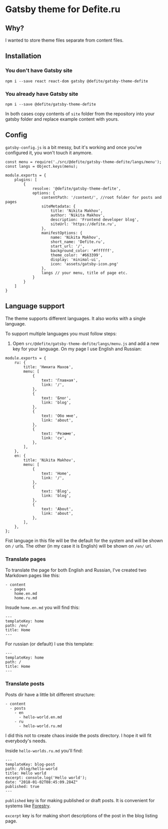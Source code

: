 # Gatsby theme for Defite.ru

## Why?

I wanted to store theme files separate from content files.

## Installation

### You don't have Gatsby site

```
npm i --save react react-dom gatsby @defite/gatsby-theme-defite
```

### You already have Gatsby site

```
npm i --save @defite/gatsby-theme-defite
```

In both cases copy contents of `site` folder from the repository into your gatsby folder and replace example content with yours.

## Config

`gatsby-config.js` is a bit messy, but it's working and once you've configured it, you won't touch it anymore.

```
const menu = require('./src/@defite/gatsby-theme-defite/langs/menu');
const langs = Object.keys(menu);

module.exports = {
    plugins: [
        {
            resolve: '@defite/gatsby-theme-defite',
            options: {
                contentPath: '/content/', //root folder for posts and pages
                siteMetadata: {
                    title: 'Nikita Makhov',
                    author: 'Nikita Makhov',
                    description: 'Frontend developer blog',
                    siteUrl: 'https://defite.ru',
                },
                manifestOptions: {
                    name: 'Nikita Makhov',
                    short_name: 'Defite.ru',
                    start_url: '/',
                    background_color: '#ffffff',
                    theme_color: '#663399',
                    display: 'minimal-ui',
                    icon: 'assets/gatsby-icon.png'
                },
                langs // your menu, title of page etc.
            }
        }
    ]
}
```

## Language support

The theme supports different languages. It also works with a single language.

To support multiple languages you must follow steps:

1) Open `src/@defite/gatsby-theme-defite/langs/menu.js` and add a new key for your language. On my page I use English and Russian:

```
module.exports = {
	ru: {
		title: 'Никита Махов',
		menu: [
			{
				text: 'Главная',
				link: '/',
			},
			{
				text: 'Блог',
				link: 'blog',
			},
			{
				text: 'Обо мне',
				link: 'about',
			},
			{
				text: 'Резюме',
				link: 'cv',
			},
		],
	},
	en: {
		title: 'Nikita Makhov',
		menu: [
			{
				text: 'Home',
				link: '/',
			},
			{
				text: 'Blog',
				link: 'blog',
			},
			{
				text: 'About',
				link: 'about',
			},
		],
	},
};

```

Fist language in this file will be the default for the system and will be shown on `/` urls. The other (in my case it is English) will be shown on `/en/` url.

### Translate pages

To translate the page for both English and Russian, I've created two Markdown pages like this:

```
- content
  - pages
    home.en.md
    home.ru.md
```

Insude `home.en.md` you will find this:

```
---
templateKey: home
path: /en/
title: Home
---
```

For russian (or default) I use this template:

```
---
templateKey: home
path: /
title: Home
---
```

### Translate posts

Posts dir have a little bit different structure:

```
- content
  - posts
    - en
      - hello-world.en.md
    - ru
      - hello-world.ru.md
```

I did this not to create chaos inside the posts directory. I hope it will fit everybody's needs.

Inside `hello-worlds.ru.md` you'll find:

 ```
 ---
templateKey: blog-post
path: /blog/hello-world
title: Hello world
excerpt: console.log('Hello world');
date: "2018-01-02T08:45:09.284Z"
published: true
---
```

`published` key is for making published or draft posts. It is convenient for systems like [Forestry](https://forestry.io).

`excerpt` key is for making short descriptions of the post in the blog listing page.
